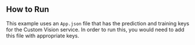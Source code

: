 ## How to Run

This example uses an `App.json` file that has the prediction and training keys for the Custom Vision service. In order to run this, you would need to add this file with appropriate keys.